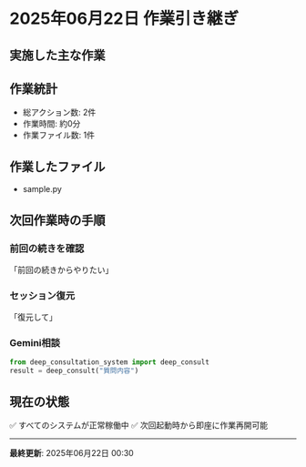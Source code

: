 # 2025年06月22日 作業引き継ぎ

## 実施した主な作業



## 作業統計
- 総アクション数: 2件
- 作業時間: 約0分
- 作業ファイル数: 1件

## 作業したファイル
- sample.py

## 次回作業時の手順

### 前回の続きを確認
「前回の続きからやりたい」

### セッション復元
「復元して」

### Gemini相談
```python
from deep_consultation_system import deep_consult
result = deep_consult("質問内容")
```

## 現在の状態
✅ すべてのシステムが正常稼働中
✅ 次回起動時から即座に作業再開可能

---
**最終更新**: 2025年06月22日 00:30
